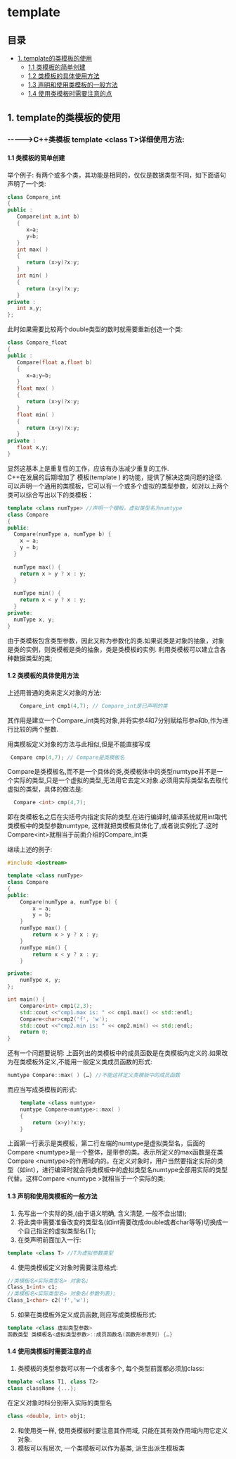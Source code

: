 # template
## 目录
 - [1. template的类模板的使用](#1-template的类模板的使用)
   - [1.1 类模板的简单创建](#11-类模板的简单创建)
   - [1.2 类模板的具体使用方法](#12-类模板的具体使用方法)
   - [1.3 声明和使用类模板的一般方法](#13-声明和使用类模板的一般方法)
   - [1.4 使用类模板时需要注意的点](#14-使用类模板时需要注意的点)


## 1. template的类模板的使用
### ----->C++类模板 template \<class T>详细使用方法:  
#### 1.1 类模板的简单创建
举个例子: 有两个或多个类，其功能是相同的，仅仅是数据类型不同，如下面语句声明了一个类:
```cpp
class Compare_int
{
public :
   Compare(int a,int b)
   {
      x=a;
      y=b;
   }
   int max( )
   {
      return (x>y)?x:y;
   }
   int min( )
   {
      return (x<y)?x:y;
   }
private :
   int x,y;
};
```
此时如果需要比较两个double类型的数时就需要重新创造一个类:  
```cpp
class Compare_float
{
public :
   Compare(float a,float b)
   {
      x=a;y=b;
   }
   float max( )
   {
      return (x>y)?x:y;
   }
   float min( )
   {
      return (x<y)?x:y;
   }
private :
   float x,y;
}
```
显然这基本上是重复性的工作，应该有办法减少重复的工作.   
C++在发展的后期增加了 模板(template ) 的功能，提供了解决这类问题的途径.可以声明一个通用的类模板，它可以有一个或多个虚拟的类型参数，如对以上两个类可以综合写出以下的类模板：  
```cpp
template <class numType> //声明一个模板，虚拟类型名为numtype
class Compare
{
public:
  Compare(numType a, numType b) {
    x = a;
    y = b;
  }
  
  numType max() {
    return x > y ? x : y;
  }
  
  numType min() {
    return x < y ? x : y;
  }
private:
  numType x, y;
}
```
由于类模板包含类型参数，因此又称为参数化的类.如果说类是对象的抽象，对象是类的实例，则类模板是类的抽象，类是类模板的实例. 利用类模板可以建立含各种数据类型的类;  

#### 1.2 类模板的具体使用方法
上述用普通的类来定义对象的方法:    
```cpp
    Compare_int cmp1(4,7); // Compare_int是已声明的类
```
其作用是建立一个Compare_int类的对象,并将实参4和7分别赋给形参a和b,作为进 行比较的两个整数. 

用类模板定义对象的方法与此相似,但是不能直接写成  
```cpp
 Compare cmp(4,7); // Compare是类模板名
```
Compare是类模板名,而不是一个具体的类,类模板体中的类型numtype并不是一个实际的类型,只是一个虚拟的类型,无法用它去定义对象.必须用实际类型名去取代虚拟的类型，具体的做法是:   
```cpp
  Compare <int> cmp(4,7);
```
即在类模板名之后在尖括号内指定实际的类型,在进行编译时,编译系统就用int取代类模板中的类型参数numtype,
这样就把类模板具体化了,或者说实例化了.这时Compare\<int>就相当于前面介绍的Compare_int类
  
继续上述的例子:  
```cpp
#include <iostream>

template <class numType>
class Compare
{
public:
    Compare(numType a, numType b) {
        x = a;
        y = b;
    }
    numType max() {
        return x > y ? x : y;
    }
    numType min() {
        return x < y ? x : y;
    }

private:
    numType x, y;
};

int main() {
    Compare<int> cmp1(2,3);
    std::cout <<"cmp1.max is: " << cmp1.max() << std::endl;
    Compare<char>cmp2('f', 'w');
    std::cout <<"cmp2.min is: " << cmp2.min() << std::endl;
    return 0;
}
```
还有一个问题要说明:  上面列出的类模板中的成员函数是在类模板内定义的.如果改为在类模板外定义,不能用一般定义类成员函数的形式:  
```cpp
numtype Compare::max( ) {…} //不能这样定义类模板中的成员函数
```
而应当写成类模板的形式:
```cpp
    template <class numtype>
    numtype Compare<numtype>::max( )
    {
        return (x>y)?x:y;
    }
```
上面第一行表示是类模板，第二行左端的numtype是虚拟类型名，后面的Compare \<numtype>是一个整体，是带参的类。表示所定义的max函数是在类Compare \<numtype>的作用域内的。在定义对象时，用户当然要指定实际的类型（如int），进行编译时就会将类模板中的虚拟类型名numtype全部用实际的类型代替。这样Compare \<numtype >就相当于一个实际的类;

#### 1.3 声明和使用类模板的一般方法
1) 先写出一个实际的类,(由于语义明确, 含义清楚, 一般不会出错);  
2) 将此类中需要准备改变的类型名(如int需要改成double或者char等等)切换成一个自己指定的虚拟类型名(T);  
3) 在类声明前面加入一行:  
```cpp
template <class T> //T为虚拟参数类型
```
4) 使用类模板定义对象时需要注意格式:  
```cpp
//类模板名<实际类型名> 对象名;
Class_1<int> c1;
//类模板名<实际类型名> 对象名(参数列表);
Class_1<char> c2('f','w');
```
5) 如果在类模板外定义成员函数,则应写成类模板形式:  
```cpp
template <class 虚拟类型参数>
函数类型 类模板名<虚拟类型参数>::成员函数名(函数形参表列) {…}
```

#### 1.4 使用类模板时需要注意的点
1) 类模板的类型参数可以有一个或者多个, 每个类型前面都必须加class:  
```cpp
template <class T1, class T2>
class className {...};
```
在定义对象时科分别带入实际的类型名
```cpp
class <double, int> obj1;
```
2) 和使用类一样, 使用类模板时要注意其作用域, 只能在其有效作用域内用它定义对象.  
3) 模板可以有层次, 一个类模板可以作为基类, 派生出派生模板类


